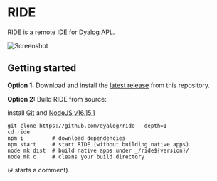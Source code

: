 # RIDE

RIDE is a remote IDE for [Dyalog](www.dyalog.com) APL.

![Screenshot](/screenshot.png?raw=true)

## Getting started

**Option 1:** Download and install the
[latest release](https://github.com/Dyalog/ride/releases/latest) from this
repository.

**Option 2:** Build RIDE from source:

install [Git](https://git-scm.com/downloads) and [NodeJS v16.15.1](https://nodejs.org/download/release/v16.15.1/)

    git clone https://github.com/dyalog/ride --depth=1
    cd ride
    npm i         # download dependencies
    npm start     # start RIDE (without building native apps)
    node mk dist  # build native apps under _/ride${version}/
    node mk c     # cleans your build directory

(`#` starts a comment)
